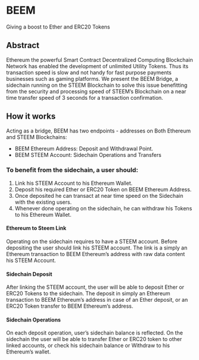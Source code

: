 # BEEM
Giving a boost to Ether and ERC20 Tokens

## Abstract
Ethereum the powerful Smart Contract Decentralized Computing Blockchain Network has enabled the development of unlimited Utility Tokens. Thus its transaction speed is slow and not handy for fast purpose payments businesses such as gaming platforms.
We present the BEEM Bridge, a sidechain running on the STEEM Blockchain to solve this issue benefitting from the security and processing speed of STEEM’s Blockchain on a near time transfer speed of 3 seconds for a transaction confirmation.

## How it works
Acting as a bridge, BEEM has two endpoints - addresses on Both Ethereum and STEEM Blockchains:
*	BEEM Ethereum Address: Deposit and Withdrawal Point.
*	BEEM STEEM Account: Sidechain Operations and Transfers

### To benefit from the sidechain, a user should:
1.	Link his STEEM Account to his Ethereum Wallet.
2.	Deposit his required Ether or ERC20 Token on BEEM Ethereum Address.
3.	Once deposited he can transact at near time speed on the Sidechain with the existing users.
4.	Whenever done operating on the sidechain, he can withdraw his Tokens to his Ethereum Wallet.

#### Ethereum to Steem Link
Operating on the sidechain requires to have a STEEM account. Before depositing the user should link his STEEM account. The link is a simply an Ethereum transaction to BEEM Ethereum’s address with raw data content his STEEM Account.

#### Sidechain Deposit
After linking the STEEM account, the user will be able to deposit Ether or ERC20 Tokens to the sidechain. The deposit in simply an Ethereum transaction to BEEM Ethereum’s address in case of an Ether deposit, or an ERC20 Token transfer to BEEM Ethereum’s address.

#### Sidechain Operations
On each deposit operation, user’s sidechain balance is reflected. On the sidechain the user will be able to transfer Ether or ERC20 token to other linked accounts, or check his sidechain balance or Withdraw to his Ethereum’s wallet.

